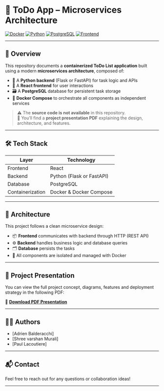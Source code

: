 # 📝 ToDo App – Microservices Architecture

[![Docker](https://img.shields.io/badge/docker-ready-blue?logo=docker&style=flat-square)](https://www.docker.com/)
[![Python](https://img.shields.io/badge/backend-python-3776AB?logo=python&style=flat-square)](https://www.python.org/)
[![PostgreSQL](https://img.shields.io/badge/database-postgresql-336791?logo=postgresql&style=flat-square)](https://www.postgresql.org/)
[![Frontend](https://img.shields.io/badge/frontend-react-61DAFB?logo=react&style=flat-square)](https://reactjs.org/)

---

## 📌 Overview

This repository documents a **containerized ToDo List application** built using a modern **microservices architecture**, composed of:

- 🧠 A **Python backend** (Flask or FastAPI) for task logic and APIs  
- 🎨 A **React frontend** for user interactions  
- 🗃️ A **PostgreSQL** database for persistent task storage  
- 🐳 **Docker Compose** to orchestrate all components as independent services

> ⚠️ The **source code is not available** in this repository.  
> 📝 You’ll find a **project presentation PDF** explaining the design, architecture, and features.

---

## 🛠️ Tech Stack

| Layer       | Technology      |
|-------------|-----------------|
| Frontend    | React           |
| Backend     | Python (Flask or FastAPI) |
| Database    | PostgreSQL      |
| Containerization | Docker & Docker Compose |

---

## 🧱 Architecture

This project follows a clean microservice design:

- 📦 **Frontend** communicates with backend through HTTP (REST API)
- ⚙️ **Backend** handles business logic and database queries
- 🗂️ **Database** persists the tasks
- 🔄 All components are isolated and managed with Docker

---

## 📄 Project Presentation

You can view the full project concept, diagrams, features and deployment strategy in the following PDF:

📎 [**Download PDF Presentation**](./Containerization.pdf)

---

## 👨‍💻 Authors

- [Adrien Balderacchi]  
- [Shree varshan Murali]
- [Paul Lacoutiere]

---

## 📬 Contact

Feel free to reach out for any questions or collaboration ideas!

---

